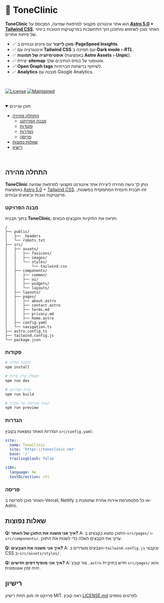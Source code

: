 # 🏥 ToneClinic

**ToneClinic** הוא אתר אינטרנט מקצועי למרפאת שמיעה, המבוסס על **[Astro 5.0](https://astro.build/) + [Tailwind CSS](https://tailwindcss.com/)**. האתר מוכן לשימוש ומתוכנן תוך התחשבות בפרקטיקות הטובות ביותר של פיתוח אתרים.

- ✅ **מוכן לייצור** עם ציונים גבוהים ב-**PageSpeed Insights**.
- ✅ אינטגרציה עם **Tailwind CSS** עם תמיכה ב-**Dark mode** ו-**_RTL_**.
- ✅ **אופטימיזציה של תמונות** (באמצעות **Astro Assets** ו-**Unpic**).
- ✅ יצירת **sitemap** אוטומטי על בסיס הנתיבים שלך.
- ✅ **Open Graph tags** לשיתוף ברשתות חברתיות.
- ✅ **Analytics** מובנה עם Google Analytics.

<br>

[![License](https://img.shields.io/github/license/onwidget/astrowind?style=flat-square&color=dddddd&labelColor=000000)](https://github.com/onwidget/astrowind/blob/main/LICENSE.md)
[![Maintained](https://img.shields.io/badge/maintained%3F-yes-brightgreen.svg?style=flat-square)](https://github.com/onwidget)

<br>

<details open>
<summary>תוכן עניינים</summary>

- [התחלה מהירה](#התחלה-מהירה)
  - [מבנה הפרויקט](#מבנה-הפרויקט)
  - [פקודות](#פקודות)
  - [הגדרות](#הגדרות)
  - [פריסה](#פריסה)
- [שאלות נפוצות](#שאלות-נפוצות)
- [רישיון](#רישיון)

</details>

<br>

## התחלה מהירה

**ToneClinic** נותן לך גישה מהירה ליצירת אתר אינטרנט מקצועי למרפאת שמיעה באמצעות [Astro 5.0](https://astro.build/) + [Tailwind CSS](https://tailwindcss.com/). זהו תבנית חינמית המתמקדת בפשטות, פרקטיקות טובות וביצועים גבוהים.

### מבנה הפרויקט

בתוך תבנית **ToneClinic**, תראה את התיקיות והקבצים הבאים:

```
/
├── public/
│   ├── _headers
│   └── robots.txt
├── src/
│   ├── assets/
│   │   ├── favicons/
│   │   ├── images/
│   │   └── styles/
│   │       └── tailwind.css
│   ├── components/
│   │   ├── common/
│   │   ├── ui/
│   │   ├── widgets/
│   │   └── layouts/
│   ├── layouts/
│   ├── pages/
│   │   ├── about.astro
│   │   ├── contact.astro
│   │   ├── terms.md
│   │   ├── privacy.md
│   │   ├── home.astro
│   ├── config.yaml
│   └── navigation.ts
├── astro.config.ts
├── tailwind.config.js
└── package.json
```

### פקודות

```bash
# התקנת תלויות
npm install

# הפעלת שרת פיתוח
npm run dev

# בניית הפרויקט
npm run build

# תצוגה מקדימה של הבנייה
npm run preview
```

### הגדרות

הגדרות האתר נמצאות בקובץ `src/config.yaml`:

```yaml
site:
  name: ToneClinic
  site: 'https://toneclinic.net'
  base: '/'
  trailingSlash: false

i18n:
  language: he
  textDirection: rtl
```

### פריסה

האתר מוכן לפריסה ב-Vercel, Netlify או כל פלטפורמת אירוח אחרת שתומכת ב-Astro.

## שאלות נפוצות

**Q: איך אני משנה את התוכן של האתר?**
A: התוכן נמצא בקבצים ב-`src/pages/` ו-`src/components/`. ערוך את הקבצים האלה כדי לשנות את התוכן.

**Q: איך אני משנה את הצבעים?**
A: הצבעים מוגדרים ב-`tailwind.config.js` ובקבצי CSS ב-`src/assets/styles/`.

**Q: איך אני מוסיף דפים חדשים?**
A: צור קובץ `.astro` חדש בתיקיית `src/pages/` והוא יהיה זמין אוטומטית.

## רישיון

פרויקט זה מוגן תחת רישיון MIT. ראה קובץ [LICENSE.md](LICENSE.md) לפרטים נוספים.
